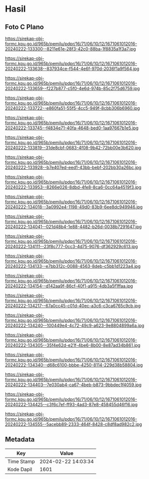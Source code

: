 # Hasil

## Foto C Plano

https://sirekap-obj-formc.kpu.go.id/965b/pemilu/pdpr/16/71/06/10/12/1671061012016-20240222-133300--8211e61e-28f3-42c0-88ba-1f8835a1f3a7.jpg

https://sirekap-obj-formc.kpu.go.id/965b/pemilu/pdpr/16/71/06/10/12/1671061012016-20240222-133638--837934ce-f544-4e6f-970d-2036f1a9f564.jpg

https://sirekap-obj-formc.kpu.go.id/965b/pemilu/pdpr/16/71/06/10/12/1671061012016-20240222-133659--f227b877-c5f0-4e6d-974b-85c2f75d6759.jpg

https://sirekap-obj-formc.kpu.go.id/965b/pemilu/pdpr/16/71/06/10/12/1671061012016-20240222-133722--e860fa51-55f5-4cc5-949f-8cbb306b6960.jpg

https://sirekap-obj-formc.kpu.go.id/965b/pemilu/pdpr/16/71/06/10/12/1671061012016-20240222-133745--f4834e71-40fa-4648-bed0-1aa97667b1e5.jpg

https://sirekap-obj-formc.kpu.go.id/965b/pemilu/pdpr/16/71/06/10/12/1671061012016-20240222-133819--31de8cbf-0683-4f08-9b42-72bb00e3b620.jpg

https://sirekap-obj-formc.kpu.go.id/965b/pemilu/pdpr/16/71/06/10/12/1671061012016-20240222-133928--b7e407ed-eed1-43bb-bebf-202bb30a26bc.jpg

https://sirekap-obj-formc.kpu.go.id/965b/pemilu/pdpr/16/71/06/10/12/1671061012016-20240222-133953--8266e026-8dbd-4fe8-8ca6-0cc64a4519f3.jpg

https://sirekap-obj-formc.kpu.go.id/965b/pemilu/pdpr/16/71/06/10/12/1671061012016-20240222-134018--3a0992e4-1198-49d0-83b9-6ee8dc949946.jpg

https://sirekap-obj-formc.kpu.go.id/965b/pemilu/pdpr/16/71/06/10/12/1671061012016-20240222-134041--021d48b4-1e88-4482-b26d-0038b7291647.jpg

https://sirekap-obj-formc.kpu.go.id/965b/pemilu/pdpr/16/71/06/10/12/1671061012016-20240222-134111--23f8c777-0cc3-4d75-9076-df362929c613.jpg

https://sirekap-obj-formc.kpu.go.id/965b/pemilu/pdpr/16/71/06/10/12/1671061012016-20240222-134133--e7bb312c-0088-4563-8deb-c5bb1d1223a4.jpg

https://sirekap-obj-formc.kpu.go.id/965b/pemilu/pdpr/16/71/06/10/12/1671061012016-20240222-134154--d142aa9f-86cf-40f1-a915-4db3a5f1ffaa.jpg

https://sirekap-obj-formc.kpu.go.id/965b/pemilu/pdpr/16/71/06/10/12/1671061012016-20240222-134217--67a0cc45-c01d-40ec-a3c6-c3ca6765c9cb.jpg

https://sirekap-obj-formc.kpu.go.id/965b/pemilu/pdpr/16/71/06/10/12/1671061012016-20240222-134240--100449e4-4c72-49c9-a623-9e8804899a6a.jpg

https://sirekap-obj-formc.kpu.go.id/965b/pemilu/pdpr/16/71/06/10/12/1671061012016-20240222-134305--35f4e62d-e21f-4be6-8b00-8e87ad34b861.jpg

https://sirekap-obj-formc.kpu.go.id/965b/pemilu/pdpr/16/71/06/10/12/1671061012016-20240222-134340--d68c6100-bbbe-4250-8114-229d38b58804.jpg

https://sirekap-obj-formc.kpu.go.id/965b/pemilu/pdpr/16/71/06/10/12/1671061012016-20240222-134403--7e030ab4-ca67-4beb-b873-9bbdec1f4059.jpg

https://sirekap-obj-formc.kpu.go.id/965b/pemilu/pdpr/16/71/06/10/12/1671061012016-20240222-134425--c3f6c7ef-ff93-4ad3-87e8-458455d46f16.jpg

https://sirekap-obj-formc.kpu.go.id/965b/pemilu/pdpr/16/71/06/10/12/1671061012016-20240222-134555--5acebb89-2333-464f-8428-c8df8ad982c2.jpg


## Metadata

| Key        | Value               |
| ---------- | ------------------- |
| Time Stamp | 2024-02-22 14:03:34 |
| Kode Dapil | 1601                |



